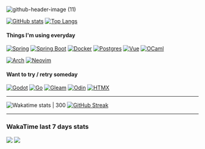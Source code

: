 ![github-header-image (11)](https://github.com/krios2146/krios2146/assets/91407999/3750953e-cfdb-420b-84be-59ff79dae164)


[![GitHub stats](https://github-readme-stats.vercel.app/api?username=krios2146&count_private=true&show_icons=true&theme=github_dark&hide_border=true&show=prs_merged_percentage#gh-dark-mode-only)](https://github.com/anuraghazra/github-readme-stats)
[![Top Langs](https://github-readme-stats.vercel.app/api/top-langs/?username=krios2146&size_weight=1&count_weight=0&layout=donut&theme=github_dark&hide_border=true&hide=jupyter%20notebook,html,css,dockerfile,c%23)](https://github.com/anuraghazra/github-readme-stats)

#### Things I'm using everyday

[![Spring](https://img.shields.io/badge/spring-161b22?style=for-the-badge&logo=spring)](https://spring.io/)
[![Spring Boot](https://img.shields.io/badge/spring%20boot-161b22?style=for-the-badge&logo=springboot)](https://spring.io/projects/spring-boot)
[![Docker](https://img.shields.io/badge/docker-161b22?style=for-the-badge&logo=docker)](https://www.docker.com/)
[![Postgres](https://img.shields.io/badge/postgres-161b22?style=for-the-badge&logo=postgresql)](https://www.postgresql.org/)
[![Vue](https://img.shields.io/badge/vue-161b22?style=for-the-badge&logo=vuedotjs)](https://vuejs.org/)
[![OCaml](https://img.shields.io/badge/ocaml-161b22?style=for-the-badge&logo=ocaml)](https://ocaml.org/)

[![Arch](https://img.shields.io/badge/arch-161b22?style=for-the-badge&logo=archlinux)](https://archlinux.org/)
[![Neovim](https://img.shields.io/badge/neovim-161b22?style=for-the-badge&logo=neovim)](https://neovim.io/)

#### Want to try / retry someday

[![Godot](https://img.shields.io/badge/godot-161b22?style=for-the-badge&logo=godotengine)](https://godotengine.org/)
[![Go](https://img.shields.io/badge/go-161b22?style=for-the-badge&logo=go)](https://go.dev/)
[![Gleam](https://img.shields.io/badge/gleam-161b22?style=for-the-badge&logo=gleam)](https://gleam.run/)
[![Odin](https://img.shields.io/badge/odin-161b22?style=for-the-badge&logo=odin)](https://odin-lang.org/)
[![HTMX](https://img.shields.io/badge/htmx-161b22?style=for-the-badge&logo=htmx)](https://htmx.org/)

<!-- ![Tech Stack](https://github-readme-tech-stack.vercel.app/api/cards?showBorder=false&title=Tech%20Stack&lineCount=1&line1=spring,spring,auto;spring%20boot,spring%20boot,auto;docker,docker,auto;hibernate,hibernate,59666C;postgresql,postgresql,auto;vue.js,vue,auto;&width=780)
![](https://hit.yhype.me/github/profile?user_id=91407999)-->

---

![Wakatime stats | 300](https://github-readme-stats.vercel.app/api/wakatime?username=krios2146&theme=github_dark&layout=compact&langs_count=6&hide_border=true&hide=HTML,YAML,HTTP%20Request,Markdown,XML)
[![GitHub Streak](https://streak-stats.demolab.com?user=krios2146&theme=github-dark&hide_border=true&fire=39D353&stroke=B1BAC400&dates=8B949E&ring=388bfd&card_width=340)](https://git.io/streak-stats)

---

### WakaTime last 7 days stats

![](http://95.181.175.188/api/krios2146/pie/languages?hide=http**,docker**,gitignore,conf,json,yaml,html,xml&width=420&height=215&vue.js=41b883&bash=89e051)
![](http://95.181.175.188/api/krios2146/pie/editors?width=420&height=215&intellij%20idea=1e88e5&neovim=589233)

<!-- Tech Stack 
[![Spring](https://img.shields.io/badge/spring-161b22?style=for-the-badge&logo=spring)](https://spring.io)
[![Spring Boot](https://img.shields.io/badge/spring_boot-161b22?style=for-the-badge&logo=springboot)](https://spring.io/projects/spring-boot)
[![Docker](https://img.shields.io/badge/docker-161b22?style=for-the-badge&logo=docker)](https://www.docker.com)
[![Hibernate](https://img.shields.io/badge/hibernate-161b22?style=for-the-badge&logo=hibernate)](https://hibernate.org)
[![PostgreSQL](https://img.shields.io/badge/postgresql-161b22?style=for-the-badge&logo=postgresql)](https://www.postgresql.org)
[![Vue](https://img.shields.io/badge/vue-161b22?style=for-the-badge&logo=vue.js)](https://vuejs.org)
-->

<!--
- 🔭 I’m currently working on ...
- 🌱 I’m currently learning ...
- 👯 I’m looking to collaborate on ...
- 🤔 I’m looking for help with ...
- 💬 Ask me about ...
- 📫 How to reach me: ...
- 😄 Pronouns: ...
- ⚡ Fun fact: ...
-->
